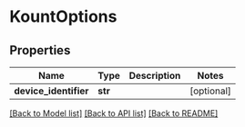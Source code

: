 # KountOptions

## Properties
Name | Type | Description | Notes
------------ | ------------- | ------------- | -------------
**device_identifier** | **str** |  | [optional] 

[[Back to Model list]](../README.md#documentation-for-models) [[Back to API list]](../README.md#documentation-for-api-endpoints) [[Back to README]](../README.md)


